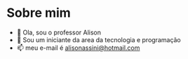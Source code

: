 # Sobre mim
- 👋 Ola, sou o professor Alison
- 👀 Sou um iniciante da area da tecnologia e programação
- 📫 meu e-mail é alisonassini@hotmail.com

